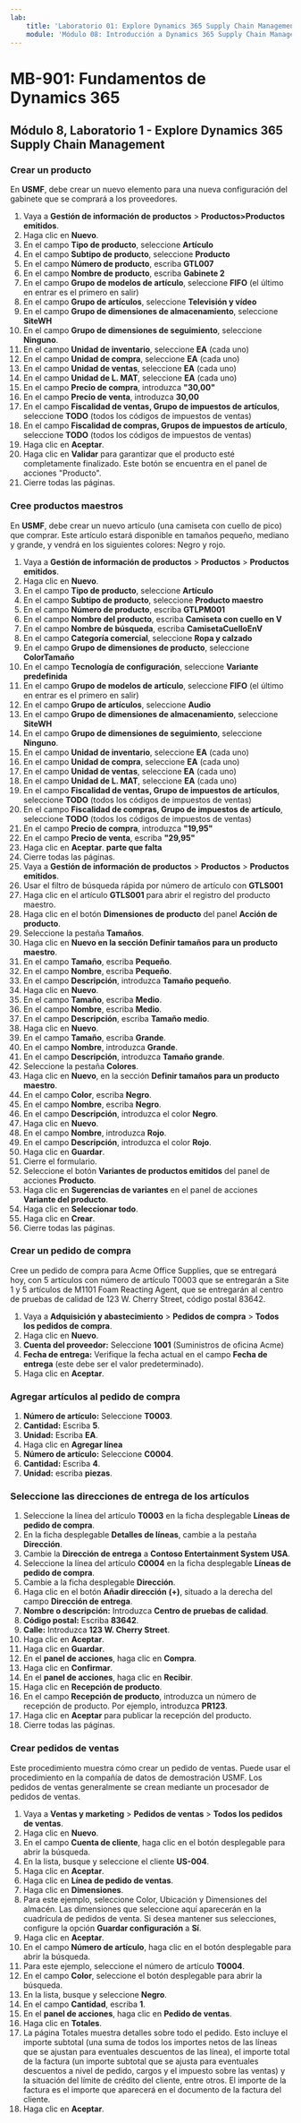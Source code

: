 ```yaml
---
lab:
    title: 'Laboratorio 01: Explore Dynamics 365 Supply Chain Management'
    module: 'Módulo 08: Introducción a Dynamics 365 Supply Chain Management'
---
```


# MB-901: Fundamentos de Dynamics 365 
## Módulo 8, Laboratorio 1 - Explore Dynamics 365 Supply Chain Management

### Crear un producto

En **USMF**, debe crear un nuevo elemento para una nueva configuración del gabinete que se comprará a los proveedores. 

1. Vaya a **Gestión de información de productos** > **Productos>Productos emitidos**.
1. Haga clic en **Nuevo**. 
1. En el campo **Tipo de producto**, seleccione **Artículo**
1. En el campo **Subtipo de producto**, seleccione **Producto**
1. En el campo **Número de producto**, escriba **GTL007**
1. En el campo **Nombre de producto**, escriba **Gabinete 2**
1. En el campo **Grupo de modelos de artículo**, seleccione **FIFO** (el último en entrar es el primero en salir)
1. En el campo **Grupo de artículos**, seleccione **Televisión y vídeo**
1. En el campo **Grupo de dimensiones de almacenamiento**, seleccione **SiteWH**
1. En el campo **Grupo de dimensiones de seguimiento**, seleccione **Ninguno**.
1. En el campo **Unidad de inventario**, seleccione **EA** (cada uno)
1. En el campo **Unidad de compra**, seleccione **EA** (cada uno)
1. En el campo **Unidad de ventas**, seleccione **EA** (cada uno)
1. En el campo **Unidad de L. MAT**, seleccione **EA** (cada uno)
1. En el campo **Precio de compra**, introduzca **"30,00"**
1. En el campo **Precio de venta**, introduzca **30,00**
1. En el campo **Fiscalidad de ventas, Grupo de impuestos de artículos**, seleccione **TODO** (todos los códigos de impuestos de ventas)
1. En el campo **Fiscalidad de compras, Grupos de impuestos de artículo**, seleccione **TODO** (todos los códigos de impuestos de ventas)
1. Haga clic en **Aceptar**.
1. Haga clic en **Validar** para garantizar que el producto esté completamente finalizado. Este botón se encuentra en el panel de acciones "Producto".
1. Cierre todas las páginas. 

### Cree productos maestros

En **USMF**, debe crear un nuevo artículo (una camiseta con cuello de pico) que comprar.  Este artículo estará disponible en tamaños pequeño, mediano y grande, y vendrá en los siguientes colores: Negro y rojo.

1. Vaya a **Gestión de información de productos** > **Productos** > **Productos emitidos**.
1. Haga clic en **Nuevo**.
1. En el campo **Tipo de producto**, seleccione **Artículo**
1. En el campo **Subtipo de producto**, seleccione **Producto maestro**
1. En el campo **Número de producto**, escriba **GTLPM001**
1. En el campo **Nombre del producto**, escriba **Camiseta con cuello en V**
1. En el campo **Nombre de búsqueda**, escriba **CamisetaCuelloEnV**
1. En el campo **Categoría comercial**, seleccione **Ropa y calzado**      
1. En el campo **Grupo de dimensiones de producto**, seleccione **ColorTamaño**
1. En el campo **Tecnología de configuración**, seleccione **Variante predefinida**
1. En el campo **Grupo de modelos de artículo**, seleccione **FIFO** (el último en entrar es el primero en salir)
1. En el campo **Grupo de artículos**, seleccione **Audio** 
1. En el campo **Grupo de dimensiones de almacenamiento**, seleccione **SiteWH**
1. En el campo **Grupo de dimensiones de seguimiento**, seleccione **Ninguno**.
1. En el campo **Unidad de inventario**, seleccione **EA** (cada uno)
1. En el campo **Unidad de compra**, seleccione **EA** (cada uno)
1. En el campo **Unidad de ventas**, seleccione **EA** (cada uno)
1. En el campo **Unidad de L. MAT**, seleccione **EA** (cada uno)
1. En el campo **Fiscalidad de ventas, Grupo de impuestos de artículos**, seleccione **TODO** (todos los códigos de impuestos de ventas)
1. En el campo **Fiscalidad de compras, Grupo de impuestos de artículo**, seleccione **TODO** (todos los códigos de impuestos de ventas)
1. En el campo **Precio de compra**, introduzca **"19,95"**
1. En el campo **Precio de venta**, escriba **"29,95"**
1. Haga clic en **Aceptar**. **parte que falta**
1. Cierre todas las páginas.
1. Vaya a **Gestión de información de productos** > **Productos** > **Productos emitidos**.
1. Usar el filtro de búsqueda rápida por número de artículo con **GTLS001**
1. Haga clic en el artículo **GTLS001** para abrir el registro del producto maestro.
1. Haga clic en el botón **Dimensiones de producto** del panel **Acción de producto**.
1. Seleccione la pestaña **Tamaños**.
1. Haga clic en **Nuevo en la sección Definir tamaños para un producto maestro**.
1. En el campo **Tamaño**, escriba **Pequeño**.
1. En el campo **Nombre**, escriba **Pequeño**.
1. En el campo **Descripción**, introduzca **Tamaño pequeño**.
1. Haga clic en **Nuevo**.
1. En el campo **Tamaño**, escriba **Medio**.
1. En el campo **Nombre**, escriba **Medio**.
1. En el campo **Descripción**, escriba **Tamaño medio**.
1. Haga clic en **Nuevo**.
1. En el campo **Tamaño**, escriba **Grande**.
1. En el campo **Nombre**, introduzca **Grande**.
1. En el campo **Descripción**, introduzca **Tamaño grande**.
1. Seleccione la pestaña **Colores**.
1. Haga clic en **Nuevo**, en la sección **Definir tamaños para un producto maestro**.
1. En el campo **Color**, escriba **Negro**.
1. En el campo **Nombre**, escriba **Negro**.
1. En el campo **Descripción**, introduzca el color **Negro**.
1. Haga clic en **Nuevo**.
1. En el campo **Nombre**, introduzca **Rojo**.
1. En el campo **Descripción**, introduzca el color **Rojo**.
1. Haga clic en **Guardar**.
1. Cierre el formulario.
1. Seleccione el botón **Variantes de productos emitidos** del panel de acciones **Producto**.
1. Haga clic en **Sugerencias de variantes** en el panel de acciones **Variante del producto**.
1. Haga clic en **Seleccionar todo**.
1. Haga clic en **Crear**.
1. Cierre todas las páginas.  

### Crear un pedido de compra

Cree un pedido de compra para Acme Office Supplies, que se entregará hoy, con 5 artículos con número de artículo T0003 que se entregarán a Site 1 y 5 artículos de M1101 Foam Reacting Agent, que se entregarán al centro de pruebas de calidad de 123 W. Cherry Street, código postal 83642.

1. Vaya a **Adquisición y abastecimiento** > **Pedidos de compra** > **Todos los pedidos de compra**.
1. Haga clic en **Nuevo**.
1. **Cuenta del proveedor:** Seleccione **1001** (Suministros de oficina Acme)
1. **Fecha de entrega:** Verifique la fecha actual en el campo **Fecha de entrega** (este debe ser el valor predeterminado).
1. Haga clic en **Aceptar**.

### Agregar artículos al pedido de compra

1. **Número de artículo:** Seleccione **T0003**.
1. **Cantidad:** Escriba **5**.
1. **Unidad:** Escriba **EA**. 
1. Haga clic en **Agregar línea**
1. **Número de artículo:** Seleccione **C0004**.
1. **Cantidad:** Escriba **4**.
1. **Unidad:** escriba **piezas**.

### Seleccione las direcciones de entrega de los artículos

1. Seleccione la línea del artículo **T0003** en la ficha desplegable **Líneas de pedido de compra**.
1. En la ficha desplegable **Detalles de líneas**, cambie a la pestaña **Dirección**.
1. Cambie la **Dirección de entrega** a **Contoso Entertainment System USA**.
1. Seleccione la línea del artículo **C0004** en la ficha desplegable **Líneas de pedido de compra**.
1. Cambie a la ficha desplegable **Dirección**.  
1. Haga clic en el botón **Añadir dirección** **(+)**, situado a la derecha del campo **Dirección de entrega**.
1. **Nombre o descripción:** Introduzca **Centro de pruebas de calidad**.
1. **Código postal:** Escriba **83642**.
1. **Calle:** Introduzca **123 W. Cherry Street**.
1. Haga clic en **Aceptar**.
1. Haga clic en **Guardar**.
1. En el **panel de acciones**, haga clic en **Compra**.  
1. Haga clic en **Confirmar**.
1. En el **panel de acciones**, haga clic en **Recibir**.
1. Haga clic en **Recepción de producto**.
1. En el campo **Recepción de producto**, introduzca un número de recepción de producto. Por ejemplo, introduzca **PR123**.
1. Haga clic en **Aceptar** para publicar la recepción del producto.  
1. Cierre todas las páginas.  

### Crear pedidos de ventas

Este procedimiento muestra cómo crear un pedido de ventas. Puede usar el procedimiento en la compañía de datos de demostración USMF. Los pedidos de ventas generalmente se crean mediante un procesador de pedidos de ventas.

1. Vaya a **Ventas y marketing** > **Pedidos de ventas** > **Todos los pedidos de ventas**.
1. Haga clic en **Nuevo**.
1. En el campo **Cuenta de cliente**, haga clic en el botón desplegable para abrir la búsqueda.
1. En la lista, busque y seleccione el cliente **US-004**.
1. Haga clic en **Aceptar**.
1. Haga clic en **Línea de pedido de ventas**.
1. Haga clic en **Dimensiones**.
1. Para este ejemplo, seleccione Color, Ubicación y Dimensiones del almacén. Las dimensiones que seleccione aquí aparecerán en la cuadrícula de pedidos de venta. Si desea mantener sus selecciones, configure la opción **Guardar configuración** a **Sí**.
1. Haga clic en **Aceptar**.
1. En el campo **Número de artículo**, haga clic en el botón desplegable para abrir la búsqueda.
1. Para este ejemplo, seleccione el número de artículo **T0004**.
1. En el campo **Color**, seleccione el botón desplegable para abrir la búsqueda.
1. En la lista, busque y seleccione **Negro**.
1. En el campo **Cantidad**, escriba **1**.
1. En el **panel de acciones**, haga clic en **Pedido de ventas**.
1. Haga clic en **Totales**.
1. La página Totales muestra detalles sobre todo el pedido. Esto incluye el importe subtotal (una suma de todos los importes netos de las líneas que se ajustan para eventuales descuentos de las línea), el importe total de la factura (un importe subtotal que se ajusta para eventuales descuentos a nivel de pedido, cargos y el impuesto sobre las ventas) y la situación del límite de crédito del cliente, entre otros. El importe de la factura es el importe que aparecerá en el documento de la factura del cliente.
1. Haga clic en **Aceptar**.  

